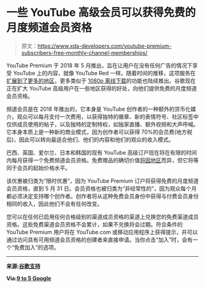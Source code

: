 # 一些 YouTube 高级会员可以获得免费的月度频道会员资格

> 原文：<https://www.xda-developers.com/youtube-premium-subscribers-free-monthly-channel-memberships/>

YouTube Premium 于 2018 年 5 月推出，旨在让用户在没有任何广告的情况下享受 YouTube 上的内容，就像 YouTube Red 一样。随着时间的推移，这项服务在[扩展到了更多的地区](https://www.xda-developers.com/youtube-music-youtube-premium-canada-uk/)，更多类似于 [1080p 离线下载](https://www.xda-developers.com/youtube-premium-1080p-offline-downloads/)的功能也陆续推出。谷歌现在正在扩大 YouTube 高级用户在一些地区获得的好处，向他们提供免费的月度频道会员资格。

频道会员是在 2018 年推出的，它本身是 YouTube 创作者的一种额外的货币化媒介。观众可以每月支付一次费用，以获得独特的徽章、新的表情符号、社区标签中仅供成员使用的帖子，以及独特的定制特权，如独家直播、额外视频和大声呼喊。它本身本质上是一种新的商业模式，因为创作者可以获得 70%的会员费(地方税后)，因此可以转向最适合他们、他们的内容和他们的观众的收入模式。

巴西、英国、爱尔兰、日本和韩国的现有 YouTube 高级订户现在将在有限的时间内每月获得一个免费频道会员资格。免费赠品的确切价值[将因地区](https://support.google.com/youtube/answer/6304294)而异，但它将等同于会员的起始价格水平。

该优惠被归类为“限时优惠”，因为 YouTube Premium 订户将获得免费的月度频道会员资格，直到 5 月 31 日。会员资格也被归类为“非经常性的”，因为观众每个月都必须决定支持哪个创作者。创作者将从这种免费会员身份中获得与付费会员身份相同的收入，因此他们不会有任何改变。

您可以在任何已启用任何合格级别的渠道成员资格的渠道上兑换您的免费渠道成员资格。这些免费渠道会员资格不会累计，如果不兑换将会过期。符合条件的 YouTube Premium 用户将在 YouTube.com 或移动应用程序上获得提示，并可以通过访问具有可用频道会员资格的创建者来直接申请。当你点击“加入”时，会有一个“免费加入”的选项。

* * *

**来源:[谷歌支持](https://support.google.com/youtube/answer/6304294)**

**Via:[9 to 5 Google](https://9to5google.com/2020/04/20/youtube-premium-channel-membership/)**